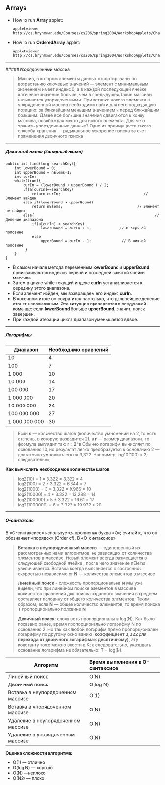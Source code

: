 ## Arrays

 - How to run **Array** applet:
 
   ```
   appletviewer http://cs.brynmawr.edu/Courses/cs206/spring2004/WorkshopApplets/Chap02/Array/Array.html
   ```
   
 - How to run **OrderedArray** applet:
    
      ```
      appletviewer http://cs.brynmawr.edu/Courses/cs206/spring2004/WorkshopApplets/Chap02/OrderedArray/Ordered.html
      ```
     
***
      
 #####_Упорядоченный массив_  
> Массив, в котором элементы данных отсортированы по возрастанию ключевых значений — элемент с минимальным значением имеет индекс 0,
> а в каждой последующей ячейке ключевое значение больше, чем в предыдущей.Такие массивы называются упорядоченными.
> При вставке нового элемента в упорядоченный массив необходимо найти для него подходящую позицию: за ближайшим меньшим значением и 
> перед ближайшим большим. Далее все большие значения сдвигаются к концу массива, освобождая место для нового элемента.
> Для чего хранить упорядоченные данные? Одно из преимуществ такого способа хранения — радикальное ускорение поиска за счет применения двоичного поиска

***

##### Двоичный поиск (бинарный поиск)
```
public int find(long searchKey){
    int lowerBound = 0;
    int upperBound = nElems-1;
    int curIn;
    while(true){
        curIn = (lowerBound + upperBound ) / 2;
        if(a[curIn]==searchKey)
            return curIn;                                      // Элемент найден
        else if(lowerBound > upperBound)
            return nElems;                                  // Элемент не найден
        else{                                                       // Деление диапазона
            if(a[curIn] < searchKey)
                lowerBound = curIn + 1;             // В верхней половине
            else
                upperBound = curIn - 1;              // В нижней половине
         }
    }
}
```
 - В самом начале метода переменным **lowerBound** и **upperBound** приисваиваются индексы первой и последней занятой ячейки массива.
 - Затем в цикле while текущий индекс **curIn** устанавливается в середину этого диапазона.
 - Если элемент найден, мы возвращаем его индекс **curIn**.
 - В конечном итоге он сократится настолько, что дальнейшее деление станет невозможным. 
   Эта ситуация проверяется в следующей команде: если **lowerBound** больше **upperBound**, значит, поиск завершен.
 - При каждой итерации цикла диапазон уменьшается вдвое.
 
 ***
 
 ##### Логарифмы
 
 | Диапазон        | Необходимо сравнений|
 | --------------- |:--------------------|
 | 10              | 4                   |
 | 100             | 7                   |
 | 1 000           | 10                  |
 | 10 000          | 14                  |
 | 100 000         | 17                  |
 | 1 000 000       | 20                  |
 | 10 000 000      | 24                  |
 | 100 000 000     | 27                  |
 | 1 000 000 000   | 30                  |
   
  > Если **s** — количество шагов (количество умножений на 2, то есть степень, в которую возводится 2), 
  > а **r** — размер диапазона, то формула выглядит так:
  > **r = 2^s**
  > Обычно логарифм вычисляет по основанию 10, но результат легко преобразуется к основанию
  > 2 — достаточно умножить его на 3,322. Например, log10(100) = 2; следовательно,
  
   **Как вычислить необходимое количество шагов**   
  > log2(10) = 1 × 3.322 = 3.322 = 4     
  > log2(100) = 2 × 3.322 = 6.644 = 7     
  > log2(1000) = 3 * 3.322 = 9.966 = 10   
  > log2(10000) = 4 * 3.322 = 13.288 = 14   
  > log2(100000) = 5 * 3.322 = 16.61 = 17   
  > log2(1000000) = 6 * 3.322 = 19.932 = 20
  
   ***
  
 ##### O-синтаксис 
 
 В «O-синтаксисе» используется прописная буква «O»; считайте, что он обозначает «порядок» (Order of). В «O-синтаксисе»  

> **Вставка в неупорядоченный массив** — единственный из рассмотренных нами алгоритмов, не зависящих 
> от количества элементов в массиве. Новый элемент всегда размещается в следующей свободной ячейке ,
> после чего значение nElems увеличивается. Вставка всегда выполняется с постоянной скоростью независимо
> от **N** — количества элементов в массиве
>
> **Линейный поиск** - сложность пропорциональна **N** Мы уже видели, что при линейном поиске элементов 
> в массиве количество сравнений для поиска заданного значения в среднем составляет половину от общего
> количества элементов. Таким образом, если **N** — общее количество элементов, 
> то время поиска **T** пропорционально половине **N**
>
> **Двоичный поиск**: сложность пропорциональна log(N). 
> Как было показано ранее, время пропорционально логарифму N по основанию 2.
>  Но так как любой логарифм прямо пропорционален логарифму по другому осно ванию 
> **(коэффициент 3,322 для перехода от двоичного логарифма к десятичному)**,
>  эту константу тоже можно внести в K; а следовательно, указывать основание логарифма не обязательно:
>  T = log(N).

 | Алгоритм                           | Время выполнения в O-синтаксисе|
 | ---------------------------------- |:-------------------------------|
 | Линейный поиск                     | O(N)                		   |
 | Двоичный поиск                     | O(log N)              		   |
 | Вставка в неупорядоченном массиве  | O(1)                  		   |
 | Вставка в упорядоченном массиве    | O(N)                 		   |
 | Удаление в неупорядоченном массиве | O(N)                  		   |
 | Удаление в упорядоченном массиве   | O(N)                  		   |


**Оценка сложности алгоритма:** 
  - O(1) — отлично
  - O(log N) — хорошо
  - O(N) —неплохо
  - O(N2) — плохо